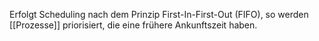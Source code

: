 Erfolgt Scheduling nach dem Prinzip First-In-First-Out (FIFO), so werden [[Prozesse]] priorisiert, die eine frühere Ankunftszeit haben.